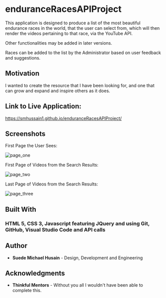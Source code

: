 <!-- # enduranceRacesAPIProject

-->
# enduranceRacesAPIProject

This application is designed to produce a list of the most beautiful endurance races in the world, that the user can select from, which will then render the videos pertaining to that race, via the YouTube API. 

Other functionalities may be added in later versions.

Races can be added to the list by the Administrator based on user feedback and suggestions.

## Motivation

I wanted to create the resource that I have been looking for, and one that can grow and expand and inspire others as it does.

## Link to Live Application:

https://smhussain1.github.io/enduranceRacesAPIProject/

## Screenshots
First Page the User Sees:

![page_one](https://smhussain1.github.io/enduranceRacesAPIProject/images/page1.jpg)

First Page of Videos from the Search Results:

![page_two](https://smhussain1.github.io/enduranceRacesAPIProject/images/page2.jpg)

Last Page of Videos from the Search Results:

![page_three](https://smhussain1.github.io/enduranceRacesAPIProject/images/page3.jpg)


## Built With

### HTML 5, CSS 3, Javascript featuring JQuery and using Git, GitHub, Visual Studio Code and API calls


## Author

* **Suede Michael Husain** - Design, Development and Engineering


## Acknowledgments

* **Thinkful Mentors** - Without you all I wouldn't have been able to complete this.
